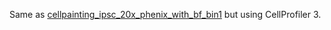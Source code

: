 Same as [cellpainting_ipsc_20x_phenix_with_bf_bin1](https://github.com/broadinstitute/imaging-platform-pipelines/blob/master/cellpainting_ipsc_20x_phenix_with_bf_bin1/README.md) but using CellProfiler 3.
